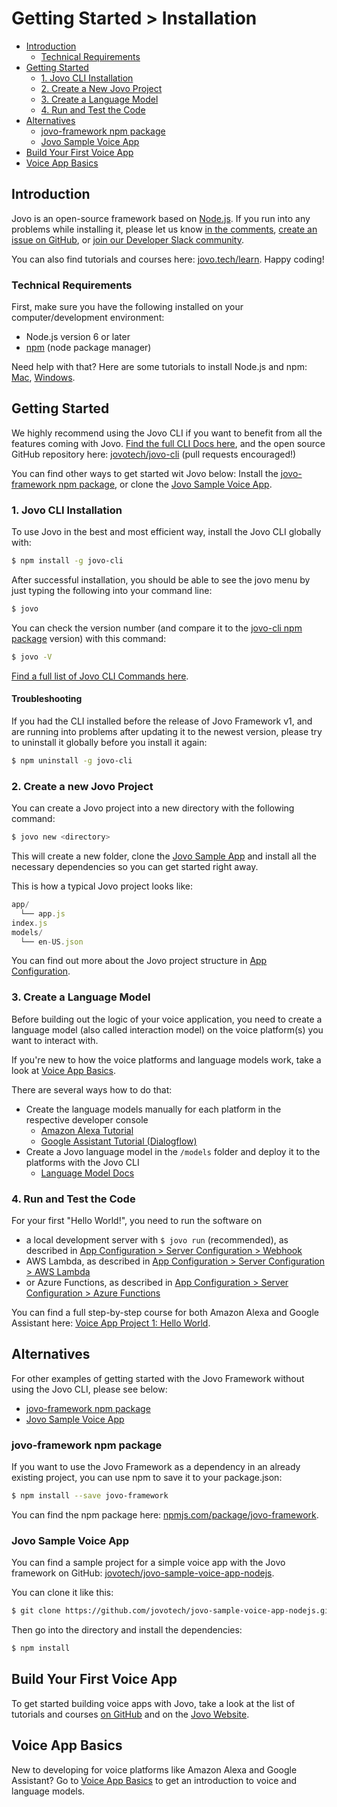 # Getting Started > Installation

* [Introduction](#introduction)
  * [Technical Requirements](#technical-requirements)
* [Getting Started](#getting-started)
  * [1. Jovo CLI Installation](#1-jovo-cli-installation)
  * [2. Create a New Jovo Project](#2-create-a-new-jovo-project)
  * [3. Create a Language Model](#3-create-a-language-model)
  * [4. Run and Test the Code](#4-run-and-test-the-code)
* [Alternatives](#alternatives)
  * [jovo-framework npm package](#jovo-framework-npm-package)
  * [Jovo Sample Voice App](#jovo-sample-voice-app)
* [Build Your First Voice App](#build-your-first-voice-app)
* [Voice App Basics](#voice-app-basics)


## Introduction

Jovo is an open-source framework based on [Node.js](https://nodejs.org/). If you run into any problems while installing it, please let us know [in the comments](https://www.jovo.tech/framework/docs/installation#comments-and-questions), [create an issue on GitHub](https://github.com/jovotech/jovo-framework-nodejs/issues), or [join our Developer Slack community](https://www.jovo.tech/slack).

You can also find tutorials and courses here: [jovo.tech/learn](https://www.jovo.tech/learn). Happy coding!

### Technical Requirements

First, make sure you have the following installed on your computer/development environment:

* Node.js version 6 or later
* [npm](https://www.npmjs.com/) (node package manager)

Need help with that? Here are some tutorials to install Node.js and npm: [Mac](http://blog.teamtreehouse.com/install-node-js-npm-mac), [Windows](http://blog.teamtreehouse.com/install-node-js-npm-windows).

## Getting Started

We highly recommend using the Jovo CLI if you want to benefit from all the features coming with Jovo. [Find the full CLI Docs here](../02_cli './cli'), and the open source GitHub repository here: [jovotech/jovo-cli](https://github.com/jovotech/jovo-cli) (pull requests encouraged!)

You can find other ways to get started wit Jovo below: Install the [jovo-framework npm package](#jovo-framework-npm-package), or clone the [Jovo Sample Voice App](#jovo-sample-voice-app). 

### 1. Jovo CLI Installation

To use Jovo in the best and most efficient way, install the Jovo CLI globally with:

```sh
$ npm install -g jovo-cli
```

After successful installation, you should be able to see the jovo menu by just typing the following into your command line:

```sh
$ jovo
```

You can check the version number (and compare it to the [jovo-cli npm package](https://www.npmjs.com/package/jovo-cli) version) with this command:

```sh
$ jovo -V
```

[Find a full list of Jovo CLI Commands here](../02_cli).

#### Troubleshooting

If you had the CLI installed before the release of Jovo Framework v1, and are running into problems after updating it to the newest version, please try to uninstall it globally before you install it again:

```sh
$ npm uninstall -g jovo-cli
```

### 2. Create a new Jovo Project

You can create a Jovo project into a new directory with the following command:

```sh
$ jovo new <directory>
```

This will create a new folder, clone the [Jovo Sample App](#jovo-sample-voice-app) and install all the necessary dependencies so you can get started right away.

This is how a typical Jovo project looks like:

```javascript
app/
  └── app.js
index.js
models/
  └── en-US.json
```

You can find out more about the Jovo project structure in [App Configuration](../03_app-configuration './app-configuration').

### 3. Create a Language Model

Before building out the logic of your voice application, you need to create a language model (also called interaction model) on the voice platform(s) you want to interact with.

If you're new to how the voice platforms and language models work, take a look at [Voice App Basics](./voice-app-basics.md './voice-app-basics').

There are several ways how to do that:
* Create the language models manually for each platform in the respective developer console
  * [Amazon Alexa Tutorial](https://www.jovo.tech/blog/alexa-skill-tutorial-nodejs/)
  * [Google Assistant Tutorial (Dialogflow)](https://www.jovo.tech/blog/google-action-tutorial-nodejs/)
* Create a Jovo language model in the `/models` folder and deploy it to the platforms with the Jovo CLI
  * [Language Model Docs](../03_app-configuration/models '.model')

### 4. Run and Test the Code

For your first "Hello World!", you need to run the software on
* a local development server with `$ jovo run` (recommended), as described in [App Configuration > Server Configuration > Webhook](../03_app-configuration/02_server/webhook.md './server/webhook')
* AWS Lambda, as described in [App Configuration > Server Configuration > AWS Lambda](../03_app-configuration/02_server/aws-lambda.md './server/aws-lambda')
* or Azure Functions, as described in [App Configuration > Server Configuration > Azure Functions](../03_app-configuration/02_server/azure-functions.md './server/azure-functions')

You can find a full step-by-step course for both Amazon Alexa and Google Assistant here: [Voice App Project 1: Hello World](https://www.jovo.tech/blog/project-1-hello-world/). 

## Alternatives

For other examples of getting started with the Jovo Framework without using the Jovo CLI, please see below:

* [jovo-framework npm package](#jovo-framework-npm-package)
* [Jovo Sample Voice App](#jovo-sample-voice-app) 

### jovo-framework npm package
If you want to use the Jovo Framework as a dependency in an already existing project, you can use npm to save it to your package.json:

```sh
$ npm install --save jovo-framework
```

You can find the npm package here: [npmjs.com/package/jovo-framework](https://www.npmjs.com/package/jovo-framework).

### Jovo Sample Voice App

You can find a sample project for a simple voice app with the Jovo framework on GitHub:  [jovotech/jovo-sample-voice-app-nodejs](https://github.com/jovotech/jovo-sample-voice-app-nodejs).

You can clone it like this:

```sh
$ git clone https://github.com/jovotech/jovo-sample-voice-app-nodejs.git
```

Then go into the directory and install the dependencies:

```sh
$ npm install
```



## Build Your First Voice App

To get started building voice apps with Jovo, take a look at the list of tutorials and courses [on GitHub](./tutorials.md '../learn') and on the [Jovo Website](https://www.jovo.tech/learn).


## Voice App Basics

New to developing for voice platforms like Amazon Alexa and Google Assistant? Go to [ Voice App Basics](./voice-app-basics.md './voice-app-basics') to get an introduction to voice and language models.


<!--[metadata]: {"title": "Installation", 
                "description": "Learn how to install the Jovo Framework and Jovo CLI to develop Cross-Platform Voice Apps for Alexa and Google Assistant",
                "activeSections": ["gettingstarted", "installation"],
                "expandedSections": "installation",
                "inSections": "gettingstarted",
                "breadCrumbs": {"Docs": "docs/",
                "Getting Started": "docs",
                                "Installation": ""
                                },
"commentsID": "framework/docs/getting-started",
"route": "docs/installation"
                }-->
